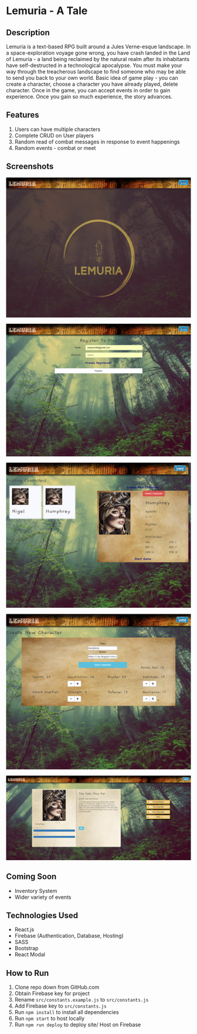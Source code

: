 # Lemuria - A Tale

## Description
Lemuria is a text-based RPG built around a Jules Verne-esque landscape. In a space-exploration voyage gone wrong, you have crash landed in the Land of Lemuria - a land being reclaimed by the natural realm after its inhabitants have self-destructed in a technological apocalypse. You must make your way through the treacherous landscape to find someone who may be able to send you back to your own world. Basic idea of game play - you can create a character, choose a character you have already played, delete character. Once in the game, you can accept events in order to gain experience. Once you gain so much experience, the story advances.

## Features
1. Users can have multiple characters
1. Complete CRUD on User players
1. Random read of combat messages in response to event happenings
1. Random events - combat or meet

## Screenshots
![Landing Page](https://github.com/ASlayton/lemuria/blob/master/screenshots/LandingPage.png?raw=true)

![Register](https://github.com/ASlayton/lemuria/blob/master/screenshots/register.png?raw=true)

![Character Screen](https://github.com/ASlayton/lemuria/blob/master/screenshots/CharacterScreen.png?raw=true)

![Character Form](https://github.com/ASlayton/lemuria/blob/master/screenshots/CreateCharacterForm.png?raw=true)

![Game Screen](https://github.com/ASlayton/lemuria/blob/master/screenshots/GameScreen.png?raw=true)

## Coming Soon
- Inventory System
- Wider variety of events

## Technologies Used
- React.js
- Firebase (Authentication, Database, Hosting)
- SASS
- Bootstrap
- React Modal

## How to Run
1. Clone repo down from GitHub.com
1. Obtain Firebase key for project
1. Rename `src/constants.example.js` to `src/constants.js`
1. Add Firebase key to `src/constants.js`
1. Run `npm install` to install all dependencies
1. Run `npm start` to host locally
1. Run `npm run deploy` to deploy site/ Host on Firebase